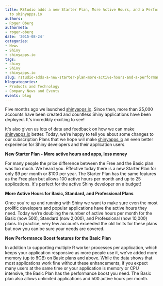 ```yaml
---
title: RStudio adds a new Starter Plan, More Active Hours, and a Performance Boost
  to shinyapps.io
authors:
- Roger Oberg
authormeta: 
- roger-oberg
date: '2015-08-24'
categories:
- News
- Shiny
- shinyapps.io
tags:
- shiny
- Shiny
- shinyapps.io
slug: rstudio-adds-a-new-starter-plan-more-active-hours-and-a-performance-boost-to-shinyapps-io
blogcategories:
- Products and Technology
- Company News and Events
events: blog
---
```



Five months ago we launched [shinyapps.io](https://www.rstudio.com/products/shinyapps/). Since then, more than 25,000 accounts have been created and countless Shiny applications have been deployed. It's incredibly exciting to see!

It's also given us lots of data and feedback on how we can make [shinyapps.io](https://www.rstudio.com/products/shinyapps/) better. Today, we're happy to tell you about some changes to our subscription Plans that we hope will make [shinyapps.io](https://www.rstudio.com/products/shinyapps/) an even better experience for Shiny developers and their application users.

**New Starter Plan - More active hours and apps, less money**

For many people the price difference between the Free and the Basic plan was too much. We heard you. Effective today there is a new Starter Plan for only \$9 per month or \$100 per year. The Starter Plan has the same features as the Free plan but allows 100 active hours per month and up to 25 applications. It's perfect for the active Shiny developer on a budget!

**More Active Hours for Basic, Standard, and Professional Plans**

Once you're up and running with Shiny we want to make sure even the most prolific developers and popular applications have the active hours they need. Today we're doubling the number of active hours per month for the Basic (now 500), Standard (now 2,000), and Professional (now 10,000) plans. In practice, very few accounts exceeded the old limits for these plans but now you can be sure your needs are covered.

**New Performance Boost features for the Basic Plan**

In addition to supporting multiple R worker processes per application, which keeps your application responsive as more people use it, we've added more memory (up to 8GB) on Basic plans and above. While the data shows that most applications work fine without these enhancements, if you expect many users at the same time or your application is memory or CPU intensive, the Basic Plan has the performance boost you need. The Basic plan also allows unlimited applications and 500 active hours per month.

